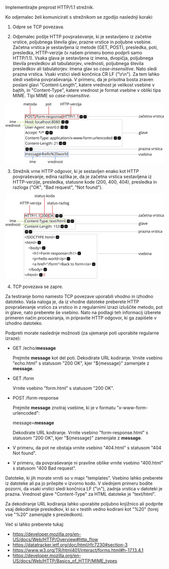 Implementirajte preprost HTTP/1.1 strežnik.

Ko odjemalec želi komunicirati s strežnikom se zgodijo naslednji koraki:

1. Odpre se TCP povezava.

2. Odjemalec pošlje HTTP povpraševanje, ki je sestavljeno iz začetne vrstice, poljubnega števila glav, prazne vrstice in poljubne vsebine. Začetna vrstica je sestavljena iz metode (GET, POST), presledka, poti, presledka, HTTP-verzije (v našem primeru bomo podprli samo HTTP/1.1). Vsaka glava je sestavljena iz imena, dvopičja, poljubnega števila presledkov ali tabulatorjev, vrednosti, poljubnega števila presledkov ali tabulatorjev. Imena glav so *case-insensitive*. Nato sledi prazna vrstica. Vsaki vrstici sledi končnica CR LF ("\r\n"). Za tem lahko sledi vsebina povpraševanja. V primeru, da je prisotna bosta zraven poslani glavi "Content-Length", katere vrednost je velikost vsebine v bajtih, in "Content-Type", katere vrednost je format vsebine v obliki tipa MIME. Tipi MIME so *case-insensitive*.

![request](request.svg)

3. Strežnik vrne HTTP odgovor, ki je sestavljen enako kot HTTP povpraševanje, edina razlika je, da je začetna vrstica sestavljena iz HTTP-verzije, presledka, statusne kode (200, 400, 404), presledka in razloga ("OK", "Bad request", "Not found").

![response](response.svg)

4. TCP povezava se zapre.

Za testiranje bomo namesto TCP povezave uporabili vhodno in izhodno datoteko. Vaša naloga je, da iz vhodne datoteke preberete HTTP povpraševanje vrstico za vrstico in z regularnimi izrazi izluščite metodo, pot in glave, nato preberete še vsebino. Nato na podlagi teh informacij izberete primeren način procesiranja, in pripravite HTTP odgovor, ki ga zapišete v izhodno datoteko.

Podpreti morate naslednje možnosti (za ujemanje poti uporabite regularne izraze):

* GET /echo/**message**

  Prejmite **message** kot del poti.
  Dekodirate URL kodiranje.
  Vrnite vsebino "echo.html" s statusom "200 OK", kjer "${message}" zamenjate z **message**.

* GET /form

  Vrnite vsebino "form.html" s statusom "200 OK".

* POST /form-response

  Prejmite **message** znotraj vsebine, ki je v formatu "x-www-form-urlencoded":

  message=**message**

  Dekodirate URL kodiranje.
  Vrnite vsebino "form-response.html" s statusom "200 OK", kjer "${message}" zamenjate z **message**.

* V primeru, da pot ne obstaja vrnite vsebino "404.html" s statusom "404 Not found".

* V primeru, da povpraševanje ni pravilne oblike vrnite vsebino "400.html" s statusom "400 Bad request".

Datoteke, ki jih morate vrniti so v mapi "templates". Vsebino lahko preberete iz datoteke ali pa jo prilepite v izvorno kodo. V slednjem primeru bodite pozorni, da vsaki vrstici sledi končnica LF ("\n"), zadnja vrstica v datoteki je prazna. Vrednost glave "Content-Type" za HTML datoteke je "text/html".

Za dekodiranje URL kodiranja lahko uporabite poljubno knjižnico ali podprite vsaj dekodiranje presledkov, ki so v testih vedno kodirani kot "%20" (torej vse "%20" zamenjajte s presledkom).

Več si lahko preberete tukaj:

* https://developer.mozilla.org/en-US/docs/Web/HTTP/Overview#http_flow
* https://datatracker.ietf.org/doc/html/rfc7230#section-3
* https://www.w3.org/TR/html401/interact/forms.html#h-17.13.4.1
* https://developer.mozilla.org/en-US/docs/Web/HTTP/Basics_of_HTTP/MIME_types
